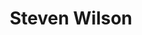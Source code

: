 ---
title: "Steven Wilson"
summary: "Steven John Wilson is an English musician. He is the founder, guitarist, lead vocalist and songwriter of the rock band Porcupine Tree, as well as being a member of several other bands, including Blackfield, Storm Corrosion and No-Man. He is also a solo artist, having released 6 solo albums since his solo debut Insurgentes in 2008. In a career spanning more than 30 years, Wilson has made music prolifically and earned critical acclaim. His honours include six nominations for Grammy Awards: twice with Porcupine Tree, once with his collaborative band Storm Corrosion and three times as a solo artist. In 2017 The Daily Telegraph described him as \"a resolutely independent artist\" and \"probably the most successful British artist you've never heard of\".Wilson is a self-taught composer, producer, audio engineer, guitar and keyboard player, and plays other instruments as needed, including bass guitar, autoharp, hammered dulcimer and flute. His influences and work have encompassed a diverse range of genres including pop, psychedelia, progressive rock and electronic, among others, shifting his musical direction through his albums. His concerts incorporate quadraphonic sound and elaborate visuals. He has worked with artists such as Elton John, Guns N' Roses, XTC, Opeth, Pendulum, Yes, Fish, Marillion, Black Sabbath, and Anathema. He has remixed several classic pop and rock records, such as Tears for Fears' Songs from the Big Chair and The Seeds of Love, Ultravox's Vienna, Jethro Tull's Aqualung, King Crimson's In the Court of the Crimson King, and Roxy Music's self-titled debut album.Wilson released his sixth solo album, The Future Bites, on 29 January 2021. A limited edition of a single copy of the album sold on pre-order immediately for £10,000 on Black Friday in November 2020, with all proceeds going to Music Venue Trust to help save UK music venues affected by the COVID-19 pandemic. The Future Bites 30-track Digital Deluxe version was made available on 27 August 2021, including remixed versions by artists such as Biffy Clyro, Nile Rodgers and Pure Reason Revolution."
slug: "steven-wilson"
image: "steven-wilson.jpg"
apple_music_artist_url: "None"
wikipedia_url: "https://en.wikipedia.org/wiki/Steven_Wilson"
---